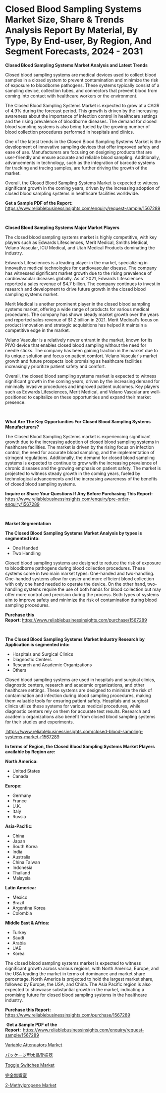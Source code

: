 <p><h1>Closed Blood Sampling Systems Market Size, Share & Trends Analysis Report By Material, By Type, By End-user, By Region, And Segment Forecasts, 2024 - 2031</h1></p><p><strong>Closed Blood Sampling Systems Market Analysis and Latest Trends</strong></p>
<p><p>Closed blood sampling systems are medical devices used to collect blood samples in a closed system to prevent contamination and minimize the risk of exposure to bloodborne pathogens. These systems typically consist of a sampling device, collection tubes, and connectors that prevent blood from coming into contact with healthcare workers or the environment.</p><p>The Closed Blood Sampling Systems Market is expected to grow at a CAGR of 4.9% during the forecast period. This growth is driven by the increasing awareness about the importance of infection control in healthcare settings and the rising prevalence of bloodborne diseases. The demand for closed blood sampling systems is also being fueled by the growing number of blood collection procedures performed in hospitals and clinics.</p><p>One of the latest trends in the Closed Blood Sampling Systems Market is the development of innovative sampling devices that offer improved safety and ease of use. Manufacturers are focusing on designing products that are user-friendly and ensure accurate and reliable blood sampling. Additionally, advancements in technology, such as the integration of barcode systems for tracking and tracing samples, are further driving the growth of the market.</p><p>Overall, the Closed Blood Sampling Systems Market is expected to witness significant growth in the coming years, driven by the increasing adoption of closed blood sampling systems in healthcare facilities worldwide.</p></p>
<p><strong>Get a Sample PDF of the Report:&nbsp;</strong> <a href="https://www.reliablebusinessinsights.com/enquiry/request-sample/1567289">https://www.reliablebusinessinsights.com/enquiry/request-sample/1567289</a></p>
<p>&nbsp;</p>
<p><strong>Closed Blood Sampling Systems Major Market Players</strong></p>
<p><p>The closed blood sampling systems market is highly competitive, with key players such as Edwards Lifesciences, Merit Medical, Smiths Medical, Velano Vascular, ICU Medical, and Utah Medical Products dominating the industry. </p><p>Edwards Lifesciences is a leading player in the market, specializing in innovative medical technologies for cardiovascular disease. The company has witnessed significant market growth due to the rising prevalence of cardiovascular diseases globally. As of 2021, Edwards Lifesciences reported a sales revenue of $4.7 billion. The company continues to invest in research and development to drive future growth in the closed blood sampling systems market.</p><p>Merit Medical is another prominent player in the closed blood sampling systems market, offering a wide range of products for various medical procedures. The company has shown steady market growth over the years and reported sales revenue of $1.2 billion in 2021. Merit Medical's focus on product innovation and strategic acquisitions has helped it maintain a competitive edge in the market.</p><p>Velano Vascular is a relatively newer entrant in the market, known for its PIVO device that enables closed blood sampling without the need for needle sticks. The company has been gaining traction in the market due to its unique solution and focus on patient comfort. Velano Vascular's market growth and future prospects look promising as healthcare facilities increasingly prioritize patient safety and comfort.</p><p>Overall, the closed blood sampling systems market is expected to witness significant growth in the coming years, driven by the increasing demand for minimally invasive procedures and improved patient outcomes. Key players such as Edwards Lifesciences, Merit Medical, and Velano Vascular are well-positioned to capitalize on these opportunities and expand their market presence.</p></p>
<p>&nbsp;</p>
<p><strong>What Are The Key Opportunities For Closed Blood Sampling Systems Manufacturers?</strong></p>
<p><p>The Closed Blood Sampling Systems market is experiencing significant growth due to the increasing adoption of closed blood sampling systems in healthcare facilities. The market is driven by the rising focus on infection control, the need for accurate blood sampling, and the implementation of stringent regulations. Additionally, the demand for closed blood sampling systems is expected to continue to grow with the increasing prevalence of chronic diseases and the growing emphasis on patient safety. The market is projected to witness steady growth in the coming years, fueled by technological advancements and the increasing awareness of the benefits of closed blood sampling systems.</p></p>
<p><strong>Inquire or Share Your Questions If Any Before Purchasing This Report:</strong> <a href="https://www.reliablebusinessinsights.com/enquiry/pre-order-enquiry/1567289">https://www.reliablebusinessinsights.com/enquiry/pre-order-enquiry/1567289</a></p>
<p>&nbsp;</p>
<p><strong>Market Segmentation</strong></p>
<p><strong>The Closed Blood Sampling Systems Market Analysis by types is segmented into:</strong></p>
<p><ul><li>One Handed</li><li>Two Handling</li></ul></p>
<p><p>Closed blood sampling systems are designed to reduce the risk of exposure to bloodborne pathogens during blood collection procedures. These systems come in two main market types: One-handed and two-handling. One-handed systems allow for easier and more efficient blood collection with only one hand needed to operate the device. On the other hand, two-handling systems require the use of both hands for blood collection but may offer more control and precision during the process. Both types of systems aim to improve safety and minimize the risk of contamination during blood sampling procedures.</p></p>
<p><strong>Purchase this Report:&nbsp;</strong><a href="https://www.reliablebusinessinsights.com/purchase/1567289">https://www.reliablebusinessinsights.com/purchase/1567289</a></p>
<p>&nbsp;</p>
<p><strong>The Closed Blood Sampling Systems Market Industry Research by Application is segmented into:</strong></p>
<p><ul><li>Hospitals and Surgical Clinics</li><li>Diagnostic Centers</li><li>Research and Academic Organizations</li><li>Others</li></ul></p>
<p><p>Closed blood sampling systems are used in hospitals and surgical clinics, diagnostic centers, research and academic organizations, and other healthcare settings. These systems are designed to minimize the risk of contamination and infection during blood sampling procedures, making them valuable tools for ensuring patient safety. Hospitals and surgical clinics utilize these systems for various medical procedures, while diagnostic centers rely on them for accurate test results. Research and academic organizations also benefit from closed blood sampling systems for their studies and experiments.</p></p>
<p><a href="https://www.reliablebusinessinsights.com/closed-blood-sampling-systems-market-r1567289">&nbsp;https://www.reliablebusinessinsights.com/closed-blood-sampling-systems-market-r1567289</a></p>
<p><strong>In terms of Region, the Closed Blood Sampling Systems Market Players available by Region are:</strong></p>
<p>
    <p> <strong> North America: </strong>
        <ul>
            <li>United States</li>
            <li>Canada</li>
        </ul>
        </p> 
    <p> <strong> Europe: </strong>
        <ul>
            <li>Germany</li>
            <li>France</li>
            <li>U.K.</li>
            <li>Italy</li>
            <li>Russia</li>
        </ul>
        </p> 
    <p> <strong> Asia-Pacific: </strong>
        <ul>
            <li>China</li>
            <li>Japan</li>
            <li>South Korea</li>
            <li>India</li>
            <li>Australia</li>
            <li>China Taiwan</li>
            <li>Indonesia</li>
            <li>Thailand</li>
            <li>Malaysia</li>
        </ul>
        </p> 
    <p> <strong> Latin America: </strong>
        <ul>
            <li>Mexico</li>
            <li>Brazil</li>
            <li>Argentina Korea</li>
            <li>Colombia</li>
        </ul>
        </p> 
    <p> <strong> Middle East & Africa: </strong>
        <ul>
            <li>Turkey</li>
            <li>Saudi</li>
            <li>Arabia</li>
            <li>UAE</li>
            <li>Korea</li>
        </ul>
    </p>
    </p>
<p><p>The closed blood sampling systems market is expected to witness significant growth across various regions, with North America, Europe, and the USA leading the market in terms of dominance and market share percentage. North America is projected to hold the largest market share, followed by Europe, the USA, and China. The Asia Pacific region is also expected to showcase substantial growth in the market, indicating a promising future for closed blood sampling systems in the healthcare industry.</p></p>
<p><strong>Purchase this Report: </strong><a href="https://www.reliablebusinessinsights.com/purchase/1567289">https://www.reliablebusinessinsights.com/purchase/1567289</a></p>
<p>&nbsp;<strong>Get a Sample PDF of the Report:&nbsp;&nbsp;</strong><a href="https://www.reliablebusinessinsights.com/enquiry/request-sample/1567289">https://www.reliablebusinessinsights.com/enquiry/request-sample/1567289</a></p>
<p><strong></strong></p>
<p><p><a href="https://issuu.com/reportprime-2/docs/variable-attenuators-market-size-2030.pptx">Variable Attenuators Market</a></p><p><a href="https://github.com/Sophiaard2003/Market-Research-Report-List-1/blob/main/271035991393.md">パッケージ型水晶発振器</a></p><p><a href="https://issuu.com/reportprime-2/docs/toggle-switches-market-size-2030.pptx">Toggle Switches Market</a></p><p><a href="https://github.com/deonnorth8/Market-Research-Report-List-1/blob/main/374947491394.md">完全無響室</a></p><p><a href="https://github.com/LibbySpencer2018/Market-Research-Report-List-1/blob/main/2-methylpropene-market.md">2-Methylpropene Market</a></p></p>